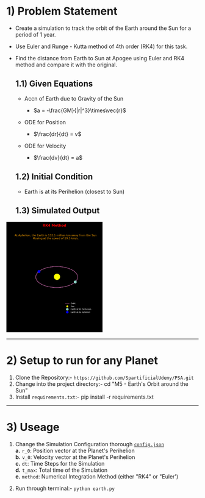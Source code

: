 # 1) Problem Statement

* Create a simulation to track the orbit of the Earth around the Sun for a period of 1 year.
* Use Euler and Runge - Kutta method of 4th order (RK4) for this task.
* Find the distance from Earth to Sun at Apogee using Euler and RK4 method and compare it with the original.

   ## 1.1) Given Equations

   * Accn of Earth due to Gravity of the Sun 
       * $a = -\frac{GM}{|r|^3}\times\vec{r}$
   
   * ODE for Position
       * $\frac{dr}{dt} = v$ 
   
   * ODE for Velocity
      * $\frac{dv}{dt} = a$
   
   ## 1.2) Initial Condition
   * Earth is at its Perihelion (closest to Sun)
   
   ## 1.3) Simulated Output
<img src="data/earth_orbit.png" alt="Orbit of the Earth" width=50%>


---

# 2) Setup to run for any Planet
1. Clone the Repository:- `https://github.com/SpartificialUdemy/PSA.git`
2. Change into the project directory:- cd "M5 - Earth's Orbit around the Sun"
4. Install `requirements.txt`:- pip install -r requirements.txt

---

# 3) Useage
1. Change the Simulation Configuration thorough [`config.json`](https://github.com/SpartificialUdemy/PSA/blob/main/M5%20-%20Earth's%20Orbit%20around%20the%20Sun/config.json)              
   **a.** `r_0`: Position vector at the Planet's Perihelion              
   **b.** `v_0`: Velocity vector at the Planet's Perihelion           
   **c.** `dt`: Time Steps for the Simulation          
   **d.** `t_max`: Total time of the Simulation                             
   **e.** `method`: Numerical Integration Method (either "RK4" or "Euler')             
   
2. Run through terminal:- `python earth.py`

